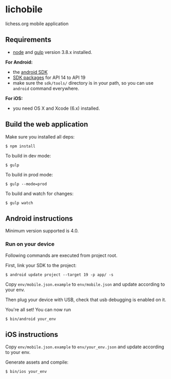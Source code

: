 lichobile
=========

lichess.org mobile application

## Requirements

* [node](http://nodejs.org) and [gulp](http://gulpjs.com/) version 3.8.x installed.

**For Android:**

* the [android SDK](http://developer.android.com/sdk/index.html)
* [SDK packages](http://developer.android.com/sdk/installing/adding-packages.html)
for API 14 to API 19
* make sure the `sdk/tools/` directory is in your path, so you can use `android`
  command everywhere.

**For iOS:**

* you need OS X and Xcode (6.x) installed.

## Build the web application

Make sure you installed all deps:

    $ npm install

To build in dev mode:

    $ gulp

To build in prod mode:

    $ gulp --mode=prod

To build and watch for changes:

    $ gulp watch


## Android instructions

Minimum version supported is 4.0.

### Run on your device

Following commands are executed from project root.

First, link your SDK to the project:

    $ android update project --target 19 -p app/ -s

Copy `env/mobile.json.example` to `env/mobile.json` and update according to your
env.

Then plug your device with USB, check that usb debugging is enabled on it.

You're all set! You can now run

    $ bin/android your_env


## iOS instructions

Copy `env/mobile.json.example` to `env/your_env.json` and update according to your
env.

Generate assets and compile:

    $ bin/ios your_env
